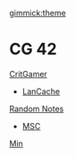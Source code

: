 [gimmick:theme](slate)
# CG 42

[CritGamer]()

  * [LanCache](lancache.md)

[Random Notes]()
  *  [MSC](msc.md)

[Min](media\min.wav)

